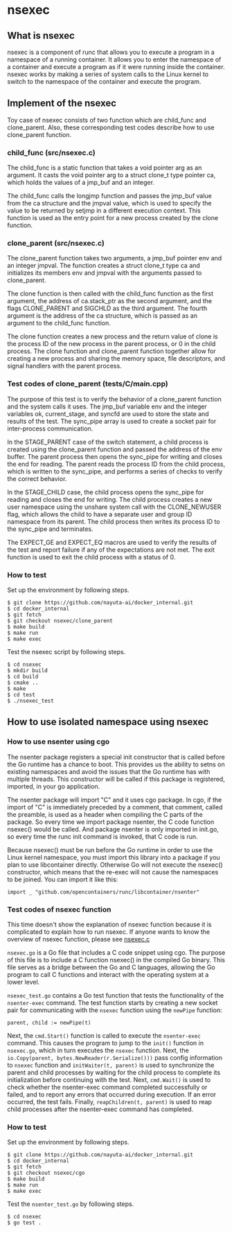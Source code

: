 # nsexec

## What is nsexec
nsexec is a component of runc that allows you to execute a program in a namespace of a running container. It allows you to enter the namespace of a container and execute a program as if it were running inside the container. nsexec works by making a series of system calls to the Linux kernel to switch to the namespace of the container and execute the program.

## Implement of the nsexec

Toy case of nsexec consists of two function which are child_func and clone_parent. Also, these corresponding test codes describe how to use clone_parent function.

### child_func (src/nsexec.c)
The child_func is a static function that takes a void pointer arg as an argument. It casts the void pointer arg to a struct clone_t type pointer ca, which holds the values of a jmp_buf and an integer.

The child_func calls the longjmp function and passes the jmp_buf value from the ca structure and the jmpval value, which is used to specify the value to be returned by setjmp in a different execution context. This function is used as the entry point for a new process created by the clone function.

### clone_parent (src/nsexec.c)
The clone_parent function takes two arguments, a jmp_buf pointer env and an integer jmpval. The function creates a struct clone_t type ca and initializes its members env and jmpval with the arguments passed to clone_parent.

The clone function is then called with the child_func function as the first argument, the address of ca.stack_ptr as the second argument, and the flags CLONE_PARENT and SIGCHLD as the third argument. The fourth argument is the address of the ca structure, which is passed as an argument to the child_func function.

The clone function creates a new process and the return value of clone is the process ID of the new process in the parent process, or 0 in the child process. The clone function and clone_parent function together allow for creating a new process and sharing the memory space, file descriptors, and signal handlers with the parent process.

### Test codes of clone_parent (tests/C/main.cpp)
The purpose of this test is to verify the behavior of a clone_parent function and the system calls it uses. The jmp_buf variable env and the integer variables ok, current_stage, and syncfd are used to store the state and results of the test. The sync_pipe array is used to create a socket pair for inter-process communication.

In the STAGE_PARENT case of the switch statement, a child process is created using the clone_parent function and passed the address of the env buffer. The parent process then opens the sync_pipe for writing and closes the end for reading. The parent reads the process ID from the child process, which is written to the sync_pipe, and performs a series of checks to verify the correct behavior.

In the STAGE_CHILD case, the child process opens the sync_pipe for reading and closes the end for writing. The child process creates a new user namespace using the unshare system call with the CLONE_NEWUSER flag, which allows the child to have a separate user and group ID namespace from its parent. The child process then writes its process ID to the sync_pipe and terminates.

The EXPECT_GE and EXPECT_EQ macros are used to verify the results of the test and report failure if any of the expectations are not met. The exit function is used to exit the child process with a status of 0.

### How to test
Set up the environment by following steps.
```
$ git clone https://github.com/nayuta-ai/docker_internal.git
$ cd docker_internal
$ git fetch
$ git checkout nsexec/clone_parent
$ make build
$ make run
$ make exec
```

Test the nsexec script by following steps.
```
$ cd nsexec
$ mkdir build
$ cd build
$ cmake ..
$ make
$ cd test
$ ./nsexec_test
```

## How to use isolated namespace using nsexec
### How to use nsenter using cgo
The nsenter package registers a special init constructor that is called before the Go runtime has a chance to boot. This provides us the ability to setns on existing namespaces and avoid the issues that the Go runtime has with multiple threads. This constructor will be called if this package is registered, imported, in your go application.

The nsenter package will import "C" and it uses cgo package. In cgo, if the import of "C" is immediately preceded by a comment, that comment, called the preamble, is used as a header when compiling the C parts of the package. So every time we import package nsenter, the C code function nsexec() would be called. And package nsenter is only imported in init.go, so every time the runc init command is invoked, that C code is run.

Because nsexec() must be run before the Go runtime in order to use the Linux kernel namespace, you must import this library into a package if you plan to use libcontainer directly. Otherwise Go will not execute the nsexec() constructor, which means that the re-exec will not cause the namespaces to be joined. You can import it like this:
```
import _ "github.com/opencontainers/runc/libcontainer/nsenter"
```

### Test codes of nsexec function
This time doesn't show the explanation of nsexec function because it is complicated to explain how to run nsexec. If anyone wants to know the overview of nsexec function, please see [nsexec.c](../nsexec/nsexec.c)

`nsexec.go` is a Go file that includes a C code snippet using cgo. The purpose of this file is to include a C function nsexec() in the compiled Go binary.
This file serves as a bridge between the Go and C languages, allowing the Go program to call C functions and interact with the operating system at a lower level.

`nsexec_test.go` contains a Go test function that tests the functionality of the `nsenter-exec` command. The test function starts by creating a new socket pair for communicating with the `nsexec` function using the `newPipe` function:
```
parent, child := newPipe(t)
```
Next, the `cmd.Start()` function is called to execute the `nsenter-exec` command. This causes the program to jump to the `init()` function in `nsexec.go`, which in turn executes the `nsexec` function.
Next, the `io.Copy(parent, bytes.NewReader(r.Serialize()))` pass config information to `nsexec` function and `initWaiter(t, parent)` is used to synchronize the parent and child processes by waiting for the child process to complete its initialization before continuing with the test.
Next, `cmd.Wait()` is used to check whether the nsenter-exec command completed successfully or failed, and to report any errors that occurred during execution. If an error occurred, the test fails.
Finally, `reapChildren(t, parent)` is used to reap child processes after the nsenter-exec command has completed.

### How to test
Set up the environment by following steps.
```
$ git clone https://github.com/nayuta-ai/docker_internal.git
$ cd docker_internal
$ git fetch
$ git checkout nsexec/cgo
$ make build
$ make run
$ make exec
```

Test the `nsenter_test.go` by following steps.
```
$ cd nsexec
$ go test .
```
